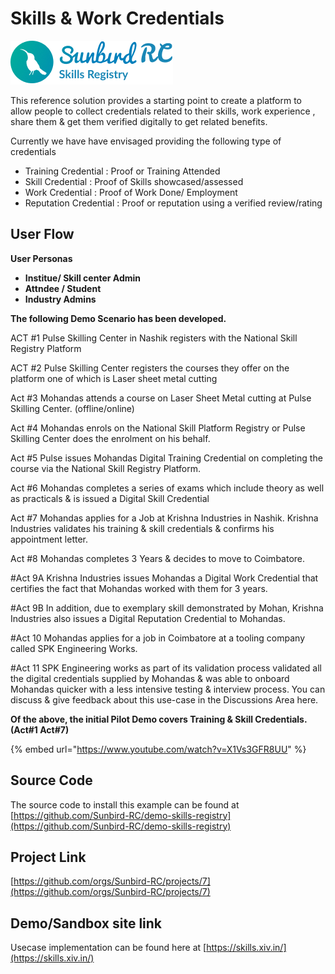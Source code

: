 # Skills & Work Credentials

![](<../.gitbook/assets/image (18) (1) (1).png>)

This reference solution provides a starting point to create a platform to allow people to collect credentials related to their skills, work experience , share them & get them verified digitally to get related benefits.

Currently we have have envisaged providing the following type of credentials

* Training Credential : Proof or Training Attended
* Skill Credential : Proof of Skills showcased/assessed
* Work Credential : Proof of Work Done/ Employment
* Reputation Credential : Proof or reputation using a verified review/rating

## User Flow

**User Personas**

* **Institue/ Skill center Admin**
* **Attndee / Student**
* **Industry Admins**



**The following Demo Scenario has been developed.**

ACT #1 Pulse Skilling Center in Nashik registers with the National Skill Registry Platform

ACT #2 Pulse Skilling Center registers the courses they offer on the platform one of which is Laser sheet metal cutting

Act #3 Mohandas attends a course on Laser Sheet Metal cutting at Pulse Skilling Center. (offline/online)

Act #4 Mohandas enrols on the National Skill Platform Registry or Pulse Skilling Center does the enrolment on his behalf.

Act #5 Pulse issues Mohandas Digital Training Credential on completing the course via the National Skill Registry Platform.

Act #6 Mohandas completes a series of exams which include theory as well as practicals & is issued a Digital Skill Credential

Act #7 Mohandas applies for a Job at Krishna Industries in Nashik. Krishna Industries validates his training & skill credentials & confirms his appointment letter.

Act #8 Mohandas completes 3 Years & decides to move to Coimbatore.

\#Act 9A Krishna Industries issues Mohandas a Digital Work Credential that certifies the fact that Mohandas worked with them for 3 years.

\#Act 9B In addition, due to exemplary skill demonstrated by Mohan, Krishna Industries also issues a Digital Reputation Credential to Mohandas.

\#Act 10 Mohandas applies for a job in Coimbatore at a tooling company called SPK Engineering Works.

\#Act 11 SPK Engineering works as part of its validation process validated all the digital credentials supplied by Mohandas & was able to onboard Mohandas quicker with a less intensive testing & interview process. You can discuss & give feedback about this use-case in the Discussions Area here.

**Of the above, the initial Pilot Demo covers Training & Skill Credentials. (Act#1 Act#7)**

{% embed url="https://www.youtube.com/watch?v=X1Vs3GFR8UU" %}

## Source Code

The source code to install this example can be found at [https://github.com/Sunbird-RC/demo-skills-registry](https://github.com/Sunbird-RC/demo-skills-registry)

## Project Link

[https://github.com/orgs/Sunbird-RC/projects/7](https://github.com/orgs/Sunbird-RC/projects/7)

## Demo/Sandbox site link

Usecase implementation can be found here at [https://skills.xiv.in/](https://skills.xiv.in/)
